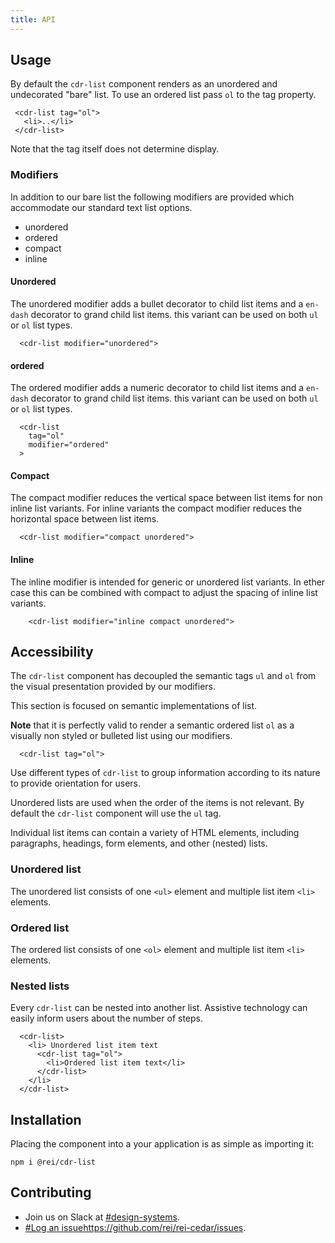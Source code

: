 ```yaml
---
title: API
---
```


## Usage

 By default the `cdr-list` component renders as an unordered and undecorated "bare" list.
To use an ordered list pass `ol` to the tag property.
 ```
  <cdr-list tag="ol">
    <li>..</li>
  </cdr-list>
```
Note that the tag itself does not determine display.

### Modifiers
 In addition to our bare list the following modifiers are provided which accommodate our standard text list options.
* unordered
* ordered
* compact
* inline

#### Unordered
The unordered modifier adds a bullet decorator to child list items and a `en-dash` decorator to grand child list items. this variant can be used on both `ul` or `ol` list types.
```
  <cdr-list modifier="unordered">
```

#### ordered
The ordered modifier adds a numeric decorator to child list items and a `en-dash` decorator to grand child list items. this variant can be used on both `ul` or `ol` list types.
```
  <cdr-list
    tag="ol"
    modifier="ordered"
  >
```

#### Compact
The compact modifier reduces the vertical space between list items for non inline list variants. For inline variants the compact modifier reduces the horizontal space between list items.
```
  <cdr-list modifier="compact unordered">
```

#### Inline
The inline modifier is intended for generic or unordered list variants. In ether case this can be combined with compact to adjust the spacing of inline list variants.
```
    <cdr-list modifier="inline compact unordered">
```



## Accessibility
The `cdr-list` component has decoupled the semantic tags `ul` and `ol` from the visual presentation provided by our modifiers. 

This section is focused on semantic implementations of list. 

**Note** that it is perfectly valid to render a semantic ordered list `ol` as a visually non styled or bulleted list using our modifiers.
```
  <cdr-list tag="ol">
```

Use different types of `cdr-list` to group information according to its nature to provide orientation for users.

Unordered lists are used when the order of the items is not relevant. By default the `cdr-list` component will use the `ul` tag.

Individual list items can contain a variety of HTML elements, including paragraphs, headings, form elements, and other (nested) lists.

### Unordered list
The unordered list consists of one `<ul>` element and multiple list item `<li>` elements.

### Ordered list
The ordered list consists of one `<ol>` element and multiple list item `<li>` elements.

### Nested lists
Every `cdr-list` can be nested into another list. Assistive technology can easily inform users about the number of steps.
```
  <cdr-list>
    <li> Unordered list item text
      <cdr-list tag="ol">
        <li>Ordered list item text</li>
      </cdr-list>
    </li>
  </cdr-list>

```

## Installation

Placing the component into a your application is as simple as importing it:
```
npm i @rei/cdr-list
```

## Contributing

* Join us on Slack at [#design-systems](https://rei.slack.com/messages/CA58YCGN4).
* [#Log an issue]()https://github.com/rei/rei-cedar/issues.